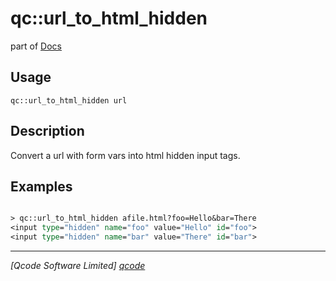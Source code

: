 qc::url_to_html_hidden
======================

part of [Docs](../index.md)

Usage
-----
`
        qc::url_to_html_hidden url
    `

Description
-----------
Convert a url with form vars into html hidden input tags.<br>

Examples
--------
```tcl

> qc::url_to_html_hidden afile.html?foo=Hello&bar=There
<input type="hidden" name="foo" value="Hello" id="foo">
<input type="hidden" name="bar" value="There" id="bar">
```

----------------------------------
*[Qcode Software Limited] [qcode]*

[qcode]: http://www.qcode.co.uk "Qcode Software"